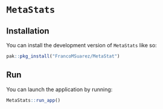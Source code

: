 <!-- README.md is generated from README.Rmd. Please edit that file -->

# `MetaStats`

<!-- badges: start -->
<!-- badges: end -->

## Installation

You can install the development version of `MetaStats` like so:

``` r
pak::pkg_install("FrancoMSuarez/MetaStat")
```

## Run

You can launch the application by running:

``` r
MetaStats::run_app()
```

